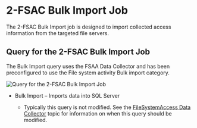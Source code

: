 # 2-FSAC Bulk Import Job

The 2-FSAC Bulk Import job is designed to import collected access information from the targeted file
servers.

## Query for the 2-FSAC Bulk Import Job

The Bulk Import query uses the FSAA Data Collector and has been preconfigured to use the File system
activity Bulk import category.

![Query for the 2-FSAC Bulk Import Job](/img/product_docs/accessanalyzer/solutions/filesystem/collection/fsacbulkimportquery.webp)

- Bulk Import – Imports data into SQL Server

  - Typically this query is not modified. See the
    [FileSystemAccess Data Collector](/docs/accessanalyzer/12.0/administration/data-collectors/fsaa/overview.md) topic for
    information on when this query should be modified.

